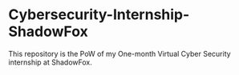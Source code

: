 # Cybersecurity-Internship-ShadowFox
This repository is the PoW of my One-month Virtual Cyber Security internship at ShadowFox. 
